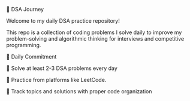 🧠 DSA  Journey

Welcome to my daily DSA practice repository!

This repo is a collection of coding problems I solve daily to improve my problem-solving and algorithmic thinking for interviews and competitive programming.

📅 Daily Commitment

🔸 Solve at least 2-3 DSA problems every day

🔸 Practice from platforms like LeetCode.

🔸 Track topics and solutions with proper code organization
